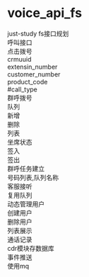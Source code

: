 # voice_api_fs
just-study
fs接口规划<br>
	呼叫接口<br>
		点击拨号<br>
			crmuuid<br>
			extensin_number<br>
			customer_number<br>
			product_code<br>
			#call_type<br>
		群呼拨号<br>
			队列<br>
				新增<br>
				删除<br>
				列表<br>
			坐席状态<br>
				签入<br>
				签出<br>
			群呼任务建立<br>
				号码列表,队列名称<br>
		客服接听<br>
			复用队列<br>
	动态管理用户<br>
		创建用户<br>
		删除用户<br>
		列表展示<br>
	通话记录<br>
		cdr模块存数据库<br>
	事件推送<br>
        使用mq<br>

